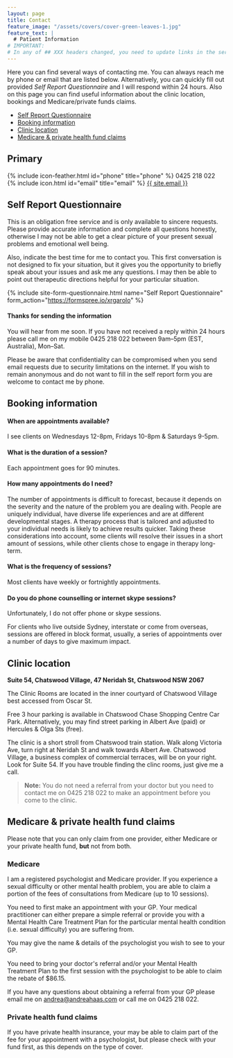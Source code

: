 ```yaml
---
layout: page
title: Contact
feature_image: "/assets/covers/cover-green-leaves-1.jpg"
feature_text: |
  # Patient Information
# IMPORTANT:
# In any of ## XXX headers changed, you need to update links in the services list
---
```


Here you can find several ways of contacting me. You can always reach me by phone or email that are listed below. Alternatively, you can quickly fill out provided _Self Report Questionnaire_ and I will respond within 24 hours.
Also on this page you can find useful information about the clinic location, bookings and Medicare/private funds claims.

- [Self Report Questionnaire](#self-report-questionnaire)
- [Booking information](#booking-information)
- [Clinic location](#clinic-location)
- [Medicare & private health fund claims](#medicare--private-health-fund-claims)

## Primary

<p>
{% include icon-feather.html id="phone" title="phone" %} 0425 218 022<br>
{% include icon.html id="email" title="email" %} <a href="mailto:{{ site.email }}">{{ site.email }}</a>
</p>

## Self Report Questionnaire

This is an obligation free service and is only available to sincere requests. Please provide accurate information and complete all questions honestly, otherwise I may not be able to get a clear picture of your present sexual problems and emotional well being.

Also, indicate the best time for me to contact you. This first conversation is not designed to fix your situation, but it gives you the opportunity to briefly speak about your issues and ask me any questions. I may then be able to point out therapeutic directions helpful for your particular situation.

{% include site-form-questionnaire.html name="Self Report Questionnaire" form_action="https://formspree.io/xrgarolo" %}

#### Thanks for sending the information

You will hear from me soon. If you have not received a reply within 24 hours please call me on my mobile 0425 218 022 between 9am–5pm (EST, Australia), Mon–Sat.

Please be aware that confidentiality can be compromised when you send email requests due to security limitations on the internet. If you wish to remain anonymous and do not want to fill in the self report form you are welcome to contact me by phone.

## Booking information

#### When are appointments available?

I see clients on Wednesdays 12-8pm, Fridays 10-8pm & Saturdays 9-5pm.

#### What is the duration of a session?

Each appointment goes for 90 minutes.

#### How many appointments do I need?

The number of appointments is difficult to forecast, because it depends on the severity and the nature of the problem you are dealing with. People are uniquely individual, have diverse life experiences and are at different developmental stages. A therapy process that is tailored and adjusted to your individual needs is likely to achieve results quicker. Taking these considerations into account, some clients will resolve their issues in a short amount of sessions, while other clients chose to engage in therapy long-term.

#### What is the frequency of sessions?

Most clients have weekly or fortnightly appointments.

#### Do you do phone counselling or internet skype sessions?

Unfortunately, I do not offer phone or skype sessions.

For clients who live outside Sydney, interstate or come from overseas, sessions are offered in block format, usually, a series of appointments over a number of days to give maximum impact.

## Clinic location

**Suite 54, Chatswood Village, 47 Neridah St, Chatswood NSW 2067**

The Clinic Rooms are located in the inner courtyard of Chatswood Village best accessed from Oscar St.

Free 3 hour parking is available in Chatswood Chase Shopping Centre Car Park. Alternatively, you may find street parking in Albert Ave (paid) or Hercules & Olga Sts (free).

The clinic is a short stroll from Chatswood train station. Walk along Victoria Ave, turn right at Neridah St and walk towards Albert Ave. Chatswood Village, a business complex of commercial terraces, will be on your right. Look for Suite 54. If you have trouble finding the clinc rooms, just give me a call.

> **Note:** You do not need a referral from your doctor but you need to contact me on 0425 218 022 to make an appointment before you come to the clinic.

## Medicare & private health fund claims

Please note that you can only claim from one provider, either Medicare or your private health fund, **but** not from both.

### Medicare

I am a registered psychologist and Medicare provider. If you experience a sexual difficulty or other mental health problem, you are able to claim a portion of the fees of consultations from Medicare (up to 10 sessions).

You need to first make an appointment with your GP. Your medical practitioner can either prepare a simple referral or provide you with a Mental Health Care Treatment Plan for the particular mental health condition (i.e. sexual difficulty) you are suffering from.

You may give the name & details of the psychologist you wish to see to your GP.

You need to bring your doctor's referral and/or your Mental Health Treatment Plan to the first session with the psychologist to be able to claim the rebate of $86.15.

If you have any questions about obtaining a referral from your GP please email me on andrea@andreahaas.com or call me on 0425 218 022.

### Private health fund claims

If you have private health insurance, your may be able to claim part of the fee for your appointment with a psychologist, but please check with your fund first, as this depends on the type of cover.

